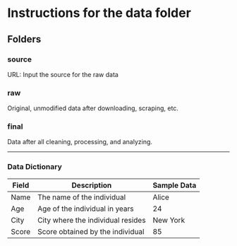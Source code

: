 # Instructions for the data folder

## Folders

### source

URL:
Input the source for the raw data

### raw

Original, unmodified data after downloading, scraping, etc.

### final

Data after all cleaning, processing, and analyzing.

---

### Data Dictionary

| Field | Description                       | Sample Data |
| ----- | --------------------------------- | ----------- |
| Name  | The name of the individual        | Alice       |
| Age   | Age of the individual in years    | 24          |
| City  | City where the individual resides | New York    |
| Score | Score obtained by the individual  | 85          |
